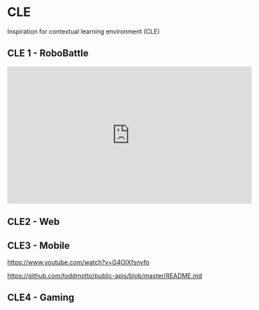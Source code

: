 # CLE
Inspiration for contextual learning environment (CLE)

## CLE 1 - RoboBattle
<iframe width="560" height="315" src="https://www.youtube.com/embed/NNa1BzYeKrA" frameborder="0" allow="accelerometer; autoplay; encrypted-media; gyroscope; picture-in-picture" allowfullscreen></iframe>

## CLE2 - Web

## CLE3 - Mobile
https://www.youtube.com/watch?v=G4OIXfsnyfo

https://github.com/toddmotto/public-apis/blob/master/README.md

## CLE4 - Gaming
